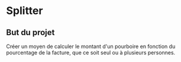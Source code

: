 # Splitter

## But du projet
Créer un moyen de calculer le montant d'un pourboire en fonction du pourcentage de la facture, que ce soit seul ou à plusieurs personnes.


